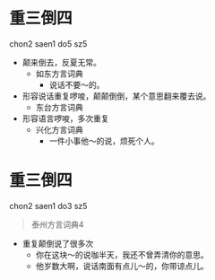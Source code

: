# 重三倒四
chon2 saen1 do5 sz5
+ 颠来倒去，反夏无常。
  * 如东方言词典
    - 说话不要～的。
+ 形容说话重复啰唆，颠颠倒倒，某个意思翻来覆去说。
  * 东台方言词典
+ 形容语言啰唆，多次重复
  * 兴化方言词典
    - 一件小事他～的说，烦死个人。

# 重三倒四
chon2 saen1 do3 sz5
> 泰州方言词典4
- 重复颠倒说了很多次
  - 你在这块～的说咖半天，我还不曾弄清你的意思。
  - 他岁数大啊，说话南面有点儿～的，你带谅点儿。
